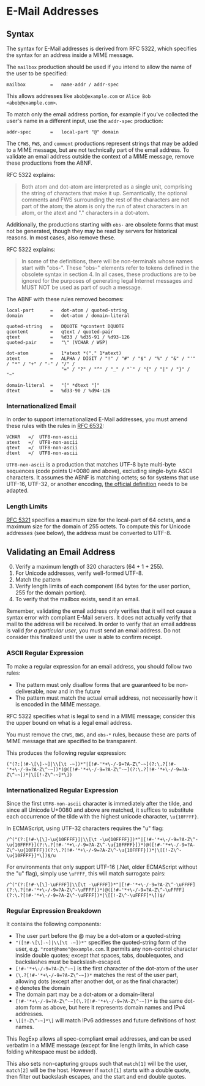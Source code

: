 
# E-Mail Addresses

## Syntax

The syntax for E-Mail addresses is derived from RFC 5322, which specifies the syntax for an address inside a MIME message.

The `mailbox` production should be used if you intend to allow the name of the user to be specified:

	mailbox         =   name-addr / addr-spec

This allows addresses like `abob@example.com` or `Alice Bob <abob@example.com>`.

To match only the email address portion, for example if you've collected the user's name in a different input, use the `addr-spec` production:

	addr-spec       =   local-part "@" domain

The `CFWS`, `FWS`, and `comment` productions represent strings that may be added to a MIME message, but are not technically part of the email address. To validate an email address outside the context of a MIME message, remove these productions from the ABNF.

RFC 5322 explains:

> Both atom and dot-atom are interpreted as a single unit, comprising
   the string of characters that make it up.  Semantically, the optional
   comments and FWS surrounding the rest of the characters are not part
   of the atom; the atom is only the run of atext characters in an atom,
   or the atext and "." characters in a dot-atom.

Additionally, the productions starting with `obs-` are obsolete forms that must not be generated, though they may be read by servers for historical reasons. In most cases, also remove these.

RFC 5322 explains:

> In some of the definitions, there will be non-terminals whose names
	start with "obs-".  These "obs-" elements refer to tokens defined in
	the obsolete syntax in section 4.  In all cases, these productions
	are to be ignored for the purposes of generating legal Internet
	messages and MUST NOT be used as part of such a message.

The ABNF with these rules removed becomes:

	local-part      =   dot-atom / quoted-string
	domain          =   dot-atom / domain-literal

	quoted-string   =   DQUOTE *qcontent DQUOTE
	qcontent        =   qtext / quoted-pair
	qtext           =   %d33 / %d35-91 / %d93-126
	quoted-pair     =   "\" (VCHAR / WSP)

	dot-atom        =   1*atext *("." 1*atext)
	atext           =   ALPHA / DIGIT / "!" / "#" / "$" / "%" / "&" / "'" / "*" / "+" / "-" / "/" /
	                    "=" / "?" / "^" / "_" / "`" / "{" / "|" / "}" / "~"

	domain-literal  =   "[" *dtext "]"
	dtext           =   %d33-90 / %d94-126

### Internationalized Email

In order to support internationalized E-Mail addresses, you must amend these rules with the rules in [RFC 6532](https://tools.ietf.org/html/rfc6532#section-3.2):

	VCHAR   =/  UTF8-non-ascii
	atext   =/  UTF8-non-ascii
	qtext   =/  UTF8-non-ascii
	dtext   =/  UTF8-non-ascii

`UTF8-non-ascii` is a production that matches UTF-8 byte multi-byte sequences (code points U+0080 and above), excluding single-byte ASCII characters. It assumes the ABNF is matching octets; so for systems that use UTF-16, UTF-32, or another encoding, [the official definition](https://tools.ietf.org/html/rfc3629) needs to be adapted.

### Length Limits

[RFC 5321](https://tools.ietf.org/html/rfc5321) specifies a maximum size for the local-part of 64 octets, and a maximum size for the domain of 255 octets. To compute this for Unicode addresses (see below), the address must be converted to UTF-8.


## Validating an Email Address

0. Verify a maximum length of 320 characters (64 + 1 + 255).
0. For Unicode addresses, verify well-formed UTF-8.
0. Match the pattern
0. Verify length limits of each component (64 bytes for the user portion, 255 for the domain portion).
0. To verify that the mailbox exists, send it an email.

Remember, validating the email address only verifies that it will not cause a syntax error with compliant E-Mail servers.
It does not actually verify that mail to the address will be received.
In order to verify that an email address is valid _for a particular user_, you must send an email address.
Do not consider this finalized until the user is able to confirm receipt.


### ASCII Regular Expression

To make a regular expression for an email address, you should follow two rules:

- The pattern must only disallow forms that are guaranteed to be non-deliverable, now and in the future
- The pattern must match the actual email address, not necessarily how it is encoded in the MIME message.

RFC 5322 specifies what is legal to send in a MIME message; consider this the upper bound on what is a legal email address.

You must remove the `CFWS`, `BWS`, and `obs-*` rules, because these are parts of MIME message that are specified to be transparent.

This produces the following regular expression:

    ("(?:[!#-\[\]-~]|\\[\t -~])*"|[!#-'*+\-/-9=?A-Z\^-~](?:\.?[!#-'*+\-/-9=?A-Z\^-~])*)@([!#-'*+\-/-9=?A-Z\^-~](?:\.?[!#-'*+\-/-9=?A-Z\^-~])*|\[[!-Z\^-~]*\])


### Internationalized Regular Expression

Since the first `UTF8-non-ascii` character is immediately after the tilde, and since all Unicode U+0080 and above are matched, it suffices to substitute each occurrence of the tilde with the highest unicode character, `\u{10FFFF}`.

In ECMAScript, using UTF-32 characters requires the "u" flag:

	/^("(?:[!#-\[\]-\u{10FFFF}]|\\[\t -\u{10FFFF}])*"|[!#-'*+\-/-9=?A-Z\^-\u{10FFFF}](?:\.?[!#-'*+\-/-9=?A-Z\^-\u{10FFFF}])*)@([!#-'*+\-/-9=?A-Z\^-\u{10FFFF}](?:\.?[!#-'*+\-/-9=?A-Z\^-\u{10FFFF}])*|\[[!-Z\^-\u{10FFFF}]*\])$/u

For environments that only support UTF-16 (.Net, older ECMAScript without the "u" flag), simply use `\uFFFF`, this will match surrogate pairs:

	/^("(?:[!#-\[\]-\uFFFF]|\\[\t -\uFFFF])*"|[!#-'*+\-/-9=?A-Z\^-\uFFFF](?:\.?[!#-'*+\-/-9=?A-Z\^-\uFFFF])*)@([!#-'*+\-/-9=?A-Z\^-\uFFFF](?:\.?[!#-'*+\-/-9=?A-Z\^-\uFFFF])*|\[[!-Z\^-\uFFFF]*\])$/

### Regular Expression Breakdown

It contains the following components:

* The user part before the @ may be a dot-atom or a quoted-string
* `"([!#-\[\]-~]|\\[\t -~])*"` specifies the quoted-string form of the user, e.g. `"root@home"@example.com`. It permits any non-control character inside double quotes; except that spaces, tabs, doublequotes, and backslashes must be backslash-escaped.
* `[!#-'*+\-/-9=?A-Z\^-~]` is the first character of the dot-atom of the user
* `(\.?[!#-'*+\-/-9=?A-Z\^-~])*` matches the rest of the user part, allowing dots (except after another dot, or as the final character)
* `@` denotes the domain
* The domain part may be a dot-atom or a domain-literal
* `[!#-'*+\-/-9=?A-Z\^-~](\.?[!#-'*+\-/-9=?A-Z\^-~])*` is the same dot-atom form as above, but here it represents domain names and IPv4 addresses.
* `\[[!-Z\^-~]*\]` will match IPv6 addresses and future definitions of host names.

This RegExp allows all spec-compliant email addresses, and can be used verbatim in a MIME message (except for line length limits, in which case folding whitespace must be added).

This also sets non-capturing groups such that `match[1]` will be the user, `match[2]` will be the host. However if `match[1]` starts with a double quote, then filter out backslash escapes, and the start and end double quotes.
